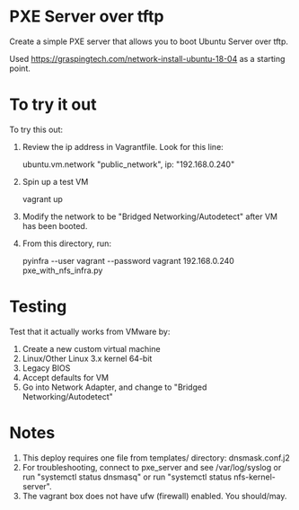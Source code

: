 # PXE Server over tftp
Create a simple PXE server that allows you to boot Ubuntu Server
over tftp.

Used https://graspingtech.com/network-install-ubuntu-18-04 as a starting point.

# To try it out

To try this out:

1. Review the ip address in Vagrantfile. Look for this line:

    ubuntu.vm.network "public_network", ip: "192.168.0.240"

2. Spin up a test VM

    vagrant up

3. Modify the network to be "Bridged Networking/Autodetect" after VM has been booted.

4. From this directory, run:

    pyinfra --user vagrant --password vagrant 192.168.0.240 pxe_with_nfs_infra.py

# Testing

Test that it actually works from VMware by:

1. Create a new custom virtual machine
2. Linux/Other Linux 3.x kernel 64-bit
3. Legacy BIOS
4. Accept defaults for VM
5. Go into Network Adapter, and change to "Bridged Networking/Autodetect"

# Notes
1. This deploy requires one file from templates/ directory:
   dnsmask.conf.j2
2. For troubleshooting, connect to pxe_server and see /var/log/syslog or
   run "systemctl status dnsmasq" or
   run "systemctl status nfs-kernel-server".
3. The vagrant box does not have ufw (firewall) enabled. You should/may.
